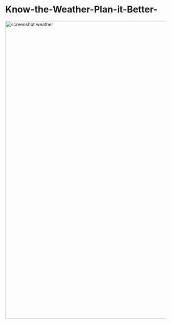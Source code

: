 # Know-the-Weather-Plan-it-Better-
<img width="927" alt="screenshot weather" src="https://github.com/user-attachments/assets/4c40bd78-a306-449a-bfc1-8323f5ac65de">
